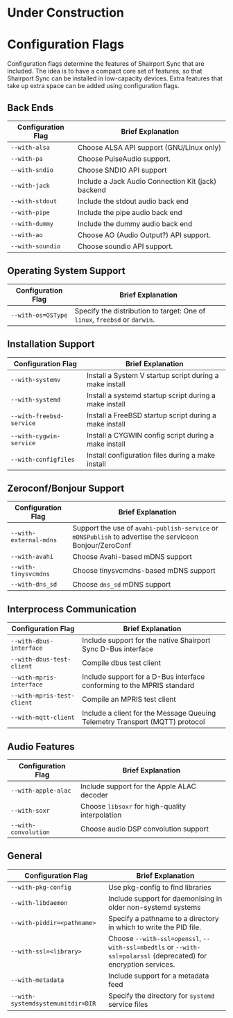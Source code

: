 Under Construction
=====

Configuration Flags
===
Configuration flags determine the features of Shairport Sync that are included. The idea is to have a compact core set of features, so that Shairport Sync can be installed in low-capacity devices. Extra features that take up extra space can be added using configuration flags.

Back Ends
---
 | Configuration Flag | Brief Explanation |
 | --- | --- |
 |  `--with-alsa` | Choose ALSA API support (GNU/Linux only) |
 |  `--with-pa` | Choose PulseAudio support. |
 |  `--with-sndio` | Choose SNDIO API support |
 |  `--with-jack` | Include a Jack Audio Connection Kit (jack) backend |
 |  `--with-stdout` | Include the stdout audio back end |
 |  `--with-pipe` | Include the pipe audio back end |
 |  `--with-dummy` | Include the dummy audio back end |
 |  `--with-ao` | Choose AO (Audio Output?) API support. |
 |  `--with-soundio` | Choose soundio API support. |
 
Operating System Support
---
 | Configuration Flag | Brief Explanation |
 | --- | --- |
 | `--with-os=OSType` | Specify the distribution to target: One of `linux`, `freebsd` or `darwin`. |

Installation Support
---
 | Configuration Flag | Brief Explanation |
 | --- | --- |
 |  `--with-systemv` | Install a System V startup script during a make install |
 |  `--with-systemd` | Install a systemd startup script during a make install |
 |  `--with-freebsd-service` | Install a FreeBSD startup script during a make install |
 |  `--with-cygwin-service` | Install a CYGWIN config script during a make install |
 |  `--with-configfiles` | Install configuration files during a make install |

Zeroconf/Bonjour Support
---
 | Configuration Flag | Brief Explanation |
 | --- | --- |
 |  `--with-external-mdns` | Support the use of `avahi-publish-service` or `mDNSPublish` to advertise the serviceon Bonjour/ZeroConf |
 |  `--with-avahi` | Choose Avahi-based mDNS support |
 |  `--with-tinysvcmdns` | Choose tinysvcmdns-based mDNS support |
 |  `--with-dns_sd` | Choose `dns_sd` mDNS support |

Interprocess Communication
---
 | Configuration Flag | Brief Explanation |
 | --- | --- |
 |  `--with-dbus-interface` | Include support for the native Shairport Sync D-Bus interface |
 |  `--with-dbus-test-client` | Compile dbus test client |
 |  `--with-mpris-interface` | Include support for a D-Bus interface conforming to the MPRIS standard |
 |  `--with-mpris-test-client` | Compile an MPRIS test client |
 |  `--with-mqtt-client` | Include a client for the Message Queuing Telemetry Transport (MQTT) protocol |

Audio Features
---
 | Configuration Flag | Brief Explanation |
 | --- | --- |
 |  `--with-apple-alac` | Include support for the Apple ALAC decoder |
 |  `--with-soxr` | Choose `libsoxr` for high-quality interpolation |
 |  `--with-convolution` | Choose audio DSP convolution support |


General
---
 | Configuration Flag | Brief Explanation |
 | --- | --- |
 |  `--with-pkg-config` | Use pkg-config to find libraries |
 |  `--with-libdaemon` | Include support for daemonising in older non-systemd systems |
 |  `--with-piddir=<pathname>` | Specify a pathname to a directory in which to write the PID file.
 |  `--with-ssl=<library>` | Choose `--with-ssl=openssl`, `--with-ssl=mbedtls` or `--with-ssl=polarssl` (deprecated) for encryption services. |
 |  `--with-metadata` | Include support for a metadata feed |
 |  `--with-systemdsystemunitdir=DIR` | Specify the directory for `systemd` service files |

